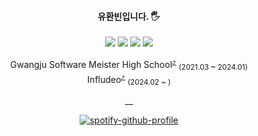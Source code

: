 
<div align="center">

 
#### 유환빈입니다. 🖐   
<a href="https://velog.io/@hawnbin" target="_blank"><img src="https://img.shields.io/badge/Velog-20C997?style=flat-square&logo=velog&logoColor=white"/></a>
<a href="https://www.linkedin.com/in/%ED%99%98%EB%B9%88-%EC%9C%A0-36b7541a0/" target="_blank"><img src="https://img.shields.io/badge/LinkedIn-0966c2?style=flat-square&logo=linkedin&logoColor=white"/></a>
<a href="https://radial-geometry-03c.notion.site/Yoo-Hwanbin-6fa840e9b7d143128662afdeedbe65c2?pvs=25" target="_blank"><img src="https://img.shields.io/badge/Portfolio-000000?style=flat-square&logo=notion&logoColor=white"/></a>
<a href="https://open.spotify.com/user/31pfopcom3ygu2squf5awfc2fha4?si=9c3b3606c83a4178" target="_blank"><img src="https://img.shields.io/badge/Spotify-1DB954?style=flat-square&logo=spotify&logoColor=white"/></a>   

Gwangju Software Meister High School<sup><a href="https://official.hellogsm.kr/">⤴</a></sup> <sub>(2021.03 ~ 2024.01)</sub>    
Infludeo<sup><a href="https://infludeo.com/">⤴</a></sup> <sub>(2024.02 ~ )</sub>

__


[![spotify-github-profile](https://spotify-github-profile.kittinanx.com/api/view?uid=31pfopcom3ygu2squf5awfc2fha4&cover_image=true&theme=natemoo-re&show_offline=false&background_color=1c1717&interchange=false&bar_color=6b0b8e&bar_color_cover=false)](https://spotify-github-profile.kittinanx.com/api/view?uid=31pfopcom3ygu2squf5awfc2fha4&redirect=true)


</div>
